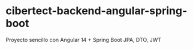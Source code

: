 # cibertect-backend-angular-spring-boot
Proyecto sencillo con Angular 14 + Spring Boot JPA, DTO, JWT
